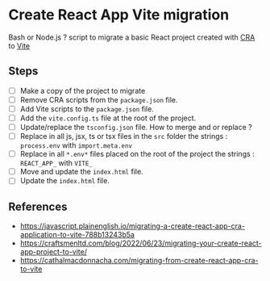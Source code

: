 # Create React App Vite migration

Bash or Node.js ? script to migrate a basic React project created with [CRA](https://create-react-app.dev/) to [Vite](https://vitejs.dev/)

## Steps

- [ ] Make a copy of the project to migrate
- [ ] Remove CRA scripts from the `package.json` file.
- [ ] Add Vite scripts to the `package.json` file.
- [ ] Add the `vite.config.ts` file at the root of the project.
- [ ] Update/replace the `tsconfig.json` file. How to merge and or replace ?
- [ ] Replace in all js, jsx, ts or tsx files in the `src` folder the strings : `process.env` with `import.meta.env`
- [ ] Replace in all `*.env*` files placed on the root of the project the strings : `REACT_APP_` with `VITE_`
- [ ] Move and update the `index.html` file.
- [ ] Update the `index.html` file.

## References

- <https://javascript.plainenglish.io/migrating-a-create-react-app-cra-application-to-vite-788b13243b5a>
- <https://craftsmenltd.com/blog/2022/06/23/migrating-your-create-react-app-project-to-vite/>
- <https://cathalmacdonnacha.com/migrating-from-create-react-app-cra-to-vite>

